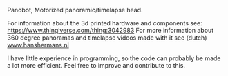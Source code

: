 Panobot, Motorized panoramic/timelapse head.

For information about the 3d printed hardware and components see: https://www.thingiverse.com/thing:3042983
For more information about 360 degree panoramas and timelapse videos made with it see (dutch) www.hanshermans.nl

I have little experience in programming, so the code can probably be made a lot more efficient. Feel free to improve and contribute to this.
